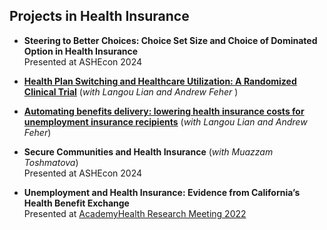 ## Projects in Health Insurance
 
  - **Steering to Better Choices: Choice Set Size and Choice of Dominated Option in Health Insurance**
    <br> Presented at ASHEcon 2024

  - **[Health Plan Switching and Healthcare Utilization: A Randomized Clinical Trial](https://jamanetwork.com/journals/jama-health-forum/fullarticle/2816951)** (*with Langou Lian and Andrew Feher* )
  
  - **[Automating benefits delivery: lowering health insurance costs for unemployment insurance recipients](https://academic.oup.com/healthaffairsscholar/article/2/5/qxae054/7661042)** (*with Langou Lian and Andrew Feher*)

  - **Secure Communities and Health Insurance** (*with Muazzam Toshmatova*)
    <br> Presented at ASHEcon 2024

  - **Unemployment and Health Insurance: Evidence from California’s Health Benefit Exchange**
    <br> Presented at [AcademyHealth Research Meeting 2022](https://academyhealth.confex.com/academyhealth/2022arm/meetingapp.cgi/Paper/53770)